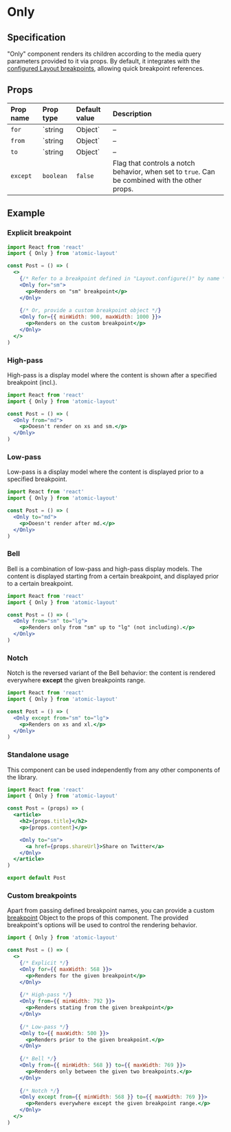 # Only

## Specification

"Only" component renders its children according to the media query parameters provided to it via props. By default, it integrates with the [configured Layout breakpoints](../layout/configure.md), allowing quick breakpoint references.

## Props

| Prop name | Prop type | Default value | Description |
| :--- | :--- | :--- | :--- |
| `for` | `string | Object` | – | Exact breakpoint name at which to render the children. Has the highest priority whenever provided. |
| `from` | `string | Object` | – | Starting breakpoint at which to render the children. Can be combined with the other props. |
| `to` | `string | Object` | – | Ending breakpoint at which to render the children. Can be combined with the other props. |
| `except` | `boolean` | `false` | Flag that controls a notch behavior, when set to `true`. Can be combined with the other props. |

## Example

### Explicit breakpoint

```jsx
import React from 'react'
import { Only } from 'atomic-layout'

const Post = () => (
  <>
    {/* Refer to a breakpoint defined in "Layout.configure()" by name */}
    <Only for="sm">
      <p>Renders on "sm" breakpoint</p>
    </Only>
    
    {/* Or, provide a custom breakpoint object */}
    <Only for={{ minWidth: 900, maxWidth: 1000 }}>
      <p>Renders on the custom breakpoint</p>
    </Only>
  </>
)
```

### High-pass

High-pass is a display model where the content is shown after a specified breakpoint \(incl.\).

```jsx
import React from 'react'
import { Only } from 'atomic-layout'

const Post = () => (
  <Only from="md">
    <p>Doesn't render on xs and sm.</p>
  </Only>
)
```

### Low-pass

Low-pass is a display model where the content is displayed prior to a specified breakpoint.

```jsx
import React from 'react'
import { Only } from 'atomic-layout'

const Post = () => (
  <Only to="md">
    <p>Doesn't render after md.</p>
  </Only>
)
```

### Bell

Bell is a combination of low-pass and high-pass display models. The content is displayed starting from a certain breakpoint, and displayed prior to a certain breakpoint.

```jsx
import React from 'react'
import { Only } from 'atomic-layout'

const Post = () => (
  <Only from="sm" to="lg">
    <p>Renders only from "sm" up to "lg" (not including).</p>
  </Only>
)
```

### Notch

Notch is the reversed variant of the Bell behavior: the content is rendered everywhere **except** the given breakpoints range.

```jsx
import React from 'react'
import { Only } from 'atomic-layout'

const Post = () => (
  <Only except from="sm" to="lg">
    <p>Renders on xs and xl.</p>
  </Only>
)
```

### Standalone usage

This component can be used independently from any other components of the library.

```jsx
import React from 'react'
import { Only } from 'atomic-layout'

const Post = (props) => (
  <article>
    <h2>{props.title}</h2>
    <p>{props.content}</p>

    <Only to="sm">
      <a href={props.shareUrl}>Share on Twitter</a>
    </Only>
  </article>
)

export default Post
```

### Custom breakpoints

Apart from passing defined breakpoint names, you can provide a custom [breakpoint](../../fundamentals/breakpoints.md) Object to the props of this component. The provided breakpoint's options will be used to control the rendering behavior.

```jsx
import { Only } from 'atomic-layout'

const Post = () => (
  <>
    {/* Explicit */}
    <Only for={{ maxWidth: 568 }}>
      <p>Renders for the given breakpoint</p>
    </Only>
    
    {/* High-pass */}
    <Only from={{ minWidth: 792 }}>
      <p>Renders stating from the given breakpoint</p>
    </Only>
    
    {/* Low-pass */}
    <Only to={{ maxWidth: 500 }}>
      <p>Renders prior to the given breakpoint.</p>
    </Only>
    
    {/* Bell */}
    <Only from={{ minWidth: 568 }} to={{ maxWidth: 769 }}>
      <p>Renders only between the given two breakpoints.</p>
    </Only>
    
    {/* Notch */}
    <Only except from={{ minWidth: 568 }} to={{ maxWidth: 769 }}>
      <p>Renders everywhere except the given breakpoint range.</p>
    </Only>
  </>
)
```

